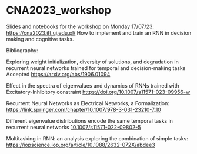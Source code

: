 # CNA2023_workshop
Slides and notebooks for the workshop on Monday 17/07/23: https://cna2023.ift.uj.edu.pl/
How to implement and train an RNN in decision making and cognitive tasks.

Bibliography:

Exploring weight initialization, diversity of solutions, and degradation in recurrent neural networks trained for temporal and decision-making tasks Accepted https://arxiv.org/abs/1906.01094

Effect in the spectra of eigenvalues and dynamics of RNNs trained with Excitatory-Inhibitory constraint https://doi.org/10.1007/s11571-023-09956-w 

Recurrent Neural Networks as Electrical Networks, a Formalization: https://link.springer.com/chapter/10.1007/978-3-031-23210-7_10 

Different eigenvalue distributions encode the same temporal tasks in recurrent neural networks [10.1007/s11571-022-09802-5](https://link.springer.com/article/10.1007/s11571-022-09802-5)

Multitasking in RNN: an analysis exploring the combination of simple tasks: https://iopscience.iop.org/article/10.1088/2632-072X/abdee3 
